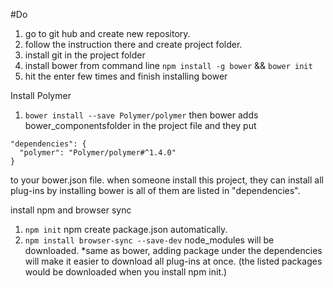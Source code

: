 #Do

1. go to git hub and create new repository.
2. follow the instruction there and create project folder.
3. install git in the project folder
4. install bower from command line ``npm install -g bower`` && `bower init`
5. hit the enter few times and finish installing bower

Install Polymer
1. `bower install --save Polymer/polymer`
then bower adds bower_componentsfolder in the project file and they put
```
"dependencies": {
  "polymer": "Polymer/polymer#^1.4.0"
}
```
to your bower.json file.
when someone install this project, they can install all plug-ins by installing bower is all of them are listed in "dependencies".

install npm and browser sync
1. `npm init`
npm create package.json automatically.
2. `npm install browser-sync --save-dev`
node_modules will be downloaded.
*same as bower, adding package under the dependencies will make it easier to download all plug-ins at once. (the listed packages would be downloaded when you install npm init.)
